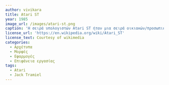 ```yaml
---
author: vivikara
title: Atari ST
year: 1985
image_url: /images/atari-st.png
caption: 'Η σειρά υπολογιστών Atari ST ήταν μια σειρά οικιακών/προσωπικών υπολογιστών που παρουσιάστηκε από την Atari'
license_url: 'https://en.wikipedia.org/wiki/Atari_ST'
license_text: Courtesy of wikimedia
categories:
  - Αρχέτυπα
  - Μορφές
  - Εφαρμογές
  - Επιφάνεια εργασίας
tags:
  - Atari
  - Jack Tramiel
---
```

